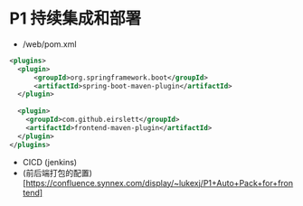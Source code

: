 # P1 持续集成和部署

* /web/pom.xml
```xml
<plugins>
  <plugin>
      <groupId>org.springframework.boot</groupId>
      <artifactId>spring-boot-maven-plugin</artifactId>
  </plugin>
  
  <plugin>
    <groupId>com.github.eirslett</groupId>
    <artifactId>frontend-maven-plugin</artifactId>
  </plugin>
</plugins>
```

* CICD (jenkins)
* (前后端打包的配置)[https://confluence.synnex.com/display/~lukexj/P1+Auto+Pack+for+frontend]
